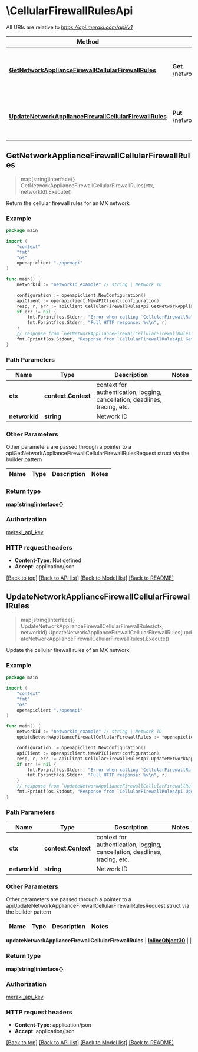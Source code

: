 # \CellularFirewallRulesApi

All URIs are relative to *https://api.meraki.com/api/v1*

Method | HTTP request | Description
------------- | ------------- | -------------
[**GetNetworkApplianceFirewallCellularFirewallRules**](CellularFirewallRulesApi.md#GetNetworkApplianceFirewallCellularFirewallRules) | **Get** /networks/{networkId}/appliance/firewall/cellularFirewallRules | Return the cellular firewall rules for an MX network
[**UpdateNetworkApplianceFirewallCellularFirewallRules**](CellularFirewallRulesApi.md#UpdateNetworkApplianceFirewallCellularFirewallRules) | **Put** /networks/{networkId}/appliance/firewall/cellularFirewallRules | Update the cellular firewall rules of an MX network



## GetNetworkApplianceFirewallCellularFirewallRules

> map[string]interface{} GetNetworkApplianceFirewallCellularFirewallRules(ctx, networkId).Execute()

Return the cellular firewall rules for an MX network



### Example

```go
package main

import (
    "context"
    "fmt"
    "os"
    openapiclient "./openapi"
)

func main() {
    networkId := "networkId_example" // string | Network ID

    configuration := openapiclient.NewConfiguration()
    apiClient := openapiclient.NewAPIClient(configuration)
    resp, r, err := apiClient.CellularFirewallRulesApi.GetNetworkApplianceFirewallCellularFirewallRules(context.Background(), networkId).Execute()
    if err != nil {
        fmt.Fprintf(os.Stderr, "Error when calling `CellularFirewallRulesApi.GetNetworkApplianceFirewallCellularFirewallRules``: %v\n", err)
        fmt.Fprintf(os.Stderr, "Full HTTP response: %v\n", r)
    }
    // response from `GetNetworkApplianceFirewallCellularFirewallRules`: map[string]interface{}
    fmt.Fprintf(os.Stdout, "Response from `CellularFirewallRulesApi.GetNetworkApplianceFirewallCellularFirewallRules`: %v\n", resp)
}
```

### Path Parameters


Name | Type | Description  | Notes
------------- | ------------- | ------------- | -------------
**ctx** | **context.Context** | context for authentication, logging, cancellation, deadlines, tracing, etc.
**networkId** | **string** | Network ID | 

### Other Parameters

Other parameters are passed through a pointer to a apiGetNetworkApplianceFirewallCellularFirewallRulesRequest struct via the builder pattern


Name | Type | Description  | Notes
------------- | ------------- | ------------- | -------------


### Return type

**map[string]interface{}**

### Authorization

[meraki_api_key](../README.md#meraki_api_key)

### HTTP request headers

- **Content-Type**: Not defined
- **Accept**: application/json

[[Back to top]](#) [[Back to API list]](../README.md#documentation-for-api-endpoints)
[[Back to Model list]](../README.md#documentation-for-models)
[[Back to README]](../README.md)


## UpdateNetworkApplianceFirewallCellularFirewallRules

> map[string]interface{} UpdateNetworkApplianceFirewallCellularFirewallRules(ctx, networkId).UpdateNetworkApplianceFirewallCellularFirewallRules(updateNetworkApplianceFirewallCellularFirewallRules).Execute()

Update the cellular firewall rules of an MX network



### Example

```go
package main

import (
    "context"
    "fmt"
    "os"
    openapiclient "./openapi"
)

func main() {
    networkId := "networkId_example" // string | Network ID
    updateNetworkApplianceFirewallCellularFirewallRules := *openapiclient.NewInlineObject30() // InlineObject30 |  (optional)

    configuration := openapiclient.NewConfiguration()
    apiClient := openapiclient.NewAPIClient(configuration)
    resp, r, err := apiClient.CellularFirewallRulesApi.UpdateNetworkApplianceFirewallCellularFirewallRules(context.Background(), networkId).UpdateNetworkApplianceFirewallCellularFirewallRules(updateNetworkApplianceFirewallCellularFirewallRules).Execute()
    if err != nil {
        fmt.Fprintf(os.Stderr, "Error when calling `CellularFirewallRulesApi.UpdateNetworkApplianceFirewallCellularFirewallRules``: %v\n", err)
        fmt.Fprintf(os.Stderr, "Full HTTP response: %v\n", r)
    }
    // response from `UpdateNetworkApplianceFirewallCellularFirewallRules`: map[string]interface{}
    fmt.Fprintf(os.Stdout, "Response from `CellularFirewallRulesApi.UpdateNetworkApplianceFirewallCellularFirewallRules`: %v\n", resp)
}
```

### Path Parameters


Name | Type | Description  | Notes
------------- | ------------- | ------------- | -------------
**ctx** | **context.Context** | context for authentication, logging, cancellation, deadlines, tracing, etc.
**networkId** | **string** | Network ID | 

### Other Parameters

Other parameters are passed through a pointer to a apiUpdateNetworkApplianceFirewallCellularFirewallRulesRequest struct via the builder pattern


Name | Type | Description  | Notes
------------- | ------------- | ------------- | -------------

 **updateNetworkApplianceFirewallCellularFirewallRules** | [**InlineObject30**](InlineObject30.md) |  | 

### Return type

**map[string]interface{}**

### Authorization

[meraki_api_key](../README.md#meraki_api_key)

### HTTP request headers

- **Content-Type**: application/json
- **Accept**: application/json

[[Back to top]](#) [[Back to API list]](../README.md#documentation-for-api-endpoints)
[[Back to Model list]](../README.md#documentation-for-models)
[[Back to README]](../README.md)


